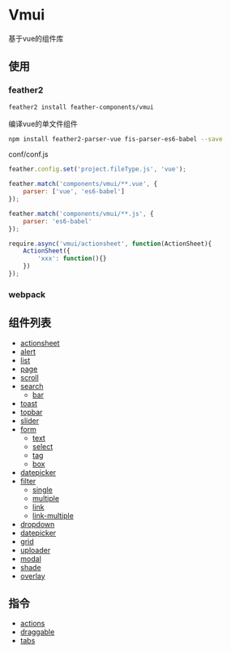 Vmui
================
基于vue的组件库


## 使用

###  feather2

```sh
feather2 install feather-components/vmui
```

编译vue的单文件组件

```sh
npm install feather2-parser-vue fis-parser-es6-babel --save
```

conf/conf.js

```js
feather.config.set('project.fileType.js', 'vue');

feather.match('components/vmui/**.vue', {
    parser: ['vue', 'es6-babel']
});

feather.match('components/vmui/**.js', {
    parser: 'es6-babel'
});
```

```js
require.async('vmui/actionsheet', function(ActionSheet){
    ActionSheet({
        'xxx': function(){}
    })
});
```

### webpack

## 组件列表

* [actionsheet](./actionsheet)
* [alert](./alert)
* [list](./list)
* [page](./page)
* [scroll](./scroll)
* [search](./search)
    * [bar](./search/bar.md)
* [toast](./toast)
* [topbar](./topbar)
* [slider](./slider)
* [form](./form)
    * [text](./form/text.md)
    * [select](./form/select.md)
    * [tag](./form/tag.md)
    * [box](./form/box.md)
* [datepicker](./datepicker)
* [filter](./filter)
    * [single](./filter/single.md)
    * [multiple](./filter/multiple.md)
    * [link](./filter/link.md)
    * [link-multiple](./filter/link-multiple.md)
* [dropdown](./dropdown)
* [datepicker](./datepicker)
* [grid](./grid)
* [uploader](./uploader)
* [modal](./modal)
* [shade](./shade)
* [overlay](./overlay)


## 指令

* [actions](./actions)
* [draggable](./draggable.md)
* [tabs](./tabs)
